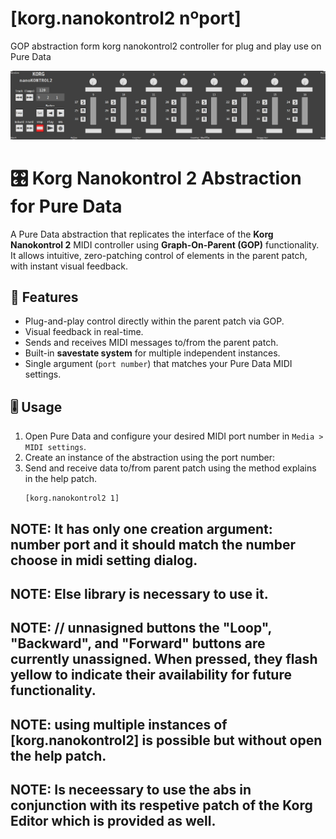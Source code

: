 # [korg.nanokontrol2 nºport]
GOP abstraction form korg nanokontrol2 controller for plug and play use on Pure Data

![Nanokontrol2 in Pure Data](gui.jpg)


 # 🎛️ Korg Nanokontrol 2 Abstraction for Pure Data

A Pure Data abstraction that replicates the interface of the **Korg Nanokontrol 2** MIDI controller using **Graph-On-Parent (GOP)** functionality. It allows intuitive, zero-patching control of elements in the parent patch, with instant visual feedback.

## 🚀 Features

- Plug-and-play control directly within the parent patch via GOP.
- Visual feedback in real-time.
- Sends and receives MIDI messages to/from the parent patch.
- Built-in **savestate system** for multiple independent instances.
- Single argument (`port number`) that matches your Pure Data MIDI settings.

## 🎚️ Usage

1. Open Pure Data and configure your desired MIDI port number in `Media > MIDI settings`.
2. Create an instance of the abstraction using the port number:
3. Send and receive data to/from parent patch using the method explains in the help patch.
   ```pd
   [korg.nanokontrol2 1]
## NOTE: It has only one creation argument: number port and it should match the number choose in midi setting dialog.
## NOTE: Else library is necessary to use it.
## NOTE: // unnasigned buttons the "Loop", "Backward", and "Forward" buttons are currently unassigned. When pressed, they flash yellow to indicate their availability for future functionality.
## NOTE: using multiple instances of [korg.nanokontrol2] is possible but without open the help patch. 
## NOTE: Is neceessary to use the abs in conjunction with its respetive patch of the Korg Editor which is provided as well. 
